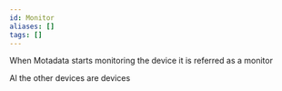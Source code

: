 ```yaml
---
id: Monitor
aliases: []
tags: []
---
```



When Motadata starts monitoring the device it is referred as a monitor

Al the other devices are devices
